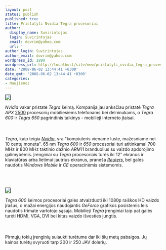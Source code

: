 ```yaml
---
layout: post
status: publish
published: true
title: Pristatyti Nvidia Tegra procesoriai
author:
  display_name: Suvirintojas
  login: Suvirintojas
  email: dovrim@yahoo.com
  url: ''
author_login: Suvirintojas
author_email: dovrim@yahoo.com
wordpress_id: 1890
wordpress_url: http://localhost/site/new/pristatyti_nvidia_tegra_procesoriai/
date: '2008-06-02 13:44:41 +0300'
date_gmt: '2008-06-02 13:44:41 +0300'
categories:
- Naujienos
---
```

<div class="imgright"><img src="http://www.technews.lt/upl/Failai/tegra_CPX_content.jpg" border="1"></div>
<p><i>Nvidia</i> vakar pristatė <i>Tegra</i> šeimą. Kompanija jau anksčiau pristatė <i>Tegra APX</i> <a class="ns" href="http://www.technews.lt/index.php?id=Kas&amp;Id=1051">2500</a> procesorių mobiliesiems telefonams bei delninukams, o <i>Tegra 600</i> ir <i>Tegra 650</i> pagrindinis taikinys - mobilieji interneto įtaisai.<br />
<br><br />
<br><i>Tegra</i>, kaip teigia <a class="ns" href="http://www.nvidia.com/object/tegra_csx.html"><i>Nvidia</i></a>, yra &quot;kompiuteris viename luste, mažesniame nei 10 centų moneta&quot;. 65 nm <i>Tegra 600</i> ir <i>650</i> procesoriai turi atitinkamai 700 MHz ir 800 MHz taktinio dažnio <i>ARM11</i> branduolius su vaizdo apdorojimo galimybėmis. Įrenginiai su <i>Tegra</i> procesoriais turės iki 12&quot; ekranus ir klaviatūras arba lietimui jautrius ekranus, praneša <a class="ns" href="http://www.reuters.com/article/technologyNews/idUSN0142231420080602"><i>Reuters</i></a>, bei galės naudotis <i>Windows Mobile</i> ir <i>CE</i> operacinėmis sistemomis.<br />
<br><br />
<br>
<div class="imgright"><img src="http://img233.imageshack.us/img233/8630/72061558mg2.jpg" border="1"></div>
<p><i>Tegra 600</i> šeimos procesoriai galės atvaizduoti iki 1080p raiškos HD vaizdo įrašus, o mažai energijos naudojantis <i>GeForce</i> grafikos posistemis leis naudotis trimate vartotojo sąsaja. Mobilieji <i>Tegra</i> įrenginiai taip pat galės turėti HDMI, VGA, DVI bei kitas vaizdo išvesties jungtis.<br />
<br><br />
<br>Pirmųjų tokių įrenginių sulaukti turėtume dar iki šių metų pabaigos. Jų kainos turėtų svyruoti tarp 200 ir 250 JAV dolerių.<br />
<br><br />
<br><br />
<br></p>
